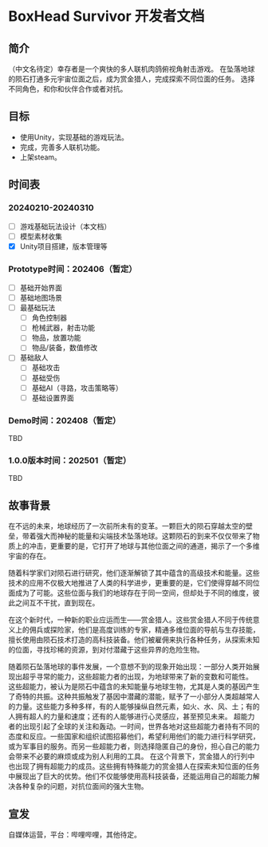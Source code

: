 # BoxHead Survivor 开发者文档

## 简介

（中文名待定）幸存者是一个爽快的多人联机肉鸽俯视角射击游戏。
在坠落地球的陨石打通多元宇宙位面之后，成为赏金猎人，完成探索不同位面的任务。
选择不同角色，和你和伙伴合作或者对抗。

## 目标

- 使用Unity，实现基础的游戏玩法。
- 完成，完善多人联机功能。
- 上架steam。

## 时间表

### 20240210-20240310
- [ ] 游戏基础玩法设计（本文档）
- [ ] 模型素材收集
- [x] Unity项目搭建，版本管理等

### Prototype时间：202406（暂定）
- [ ] 基础开始界面
- [ ] 基础地图场景
- [ ] 最基础玩法
    - [ ] 角色控制器
    - [ ] 枪械武器，射击功能
    - [ ] 物品，放置功能
    - [ ] 物品/装备，数值修改
- [ ] 基础敌人
    - [ ] 基础攻击
    - [ ] 基础受伤
    - [ ] 基础AI（寻路，攻击策略等）
    - [ ] 基础设置界面

### Demo时间：202408（暂定）
TBD

### 1.0.0版本时间：202501（暂定）
TBD

## 故事背景

在不远的未来，地球经历了一次前所未有的变革。一颗巨大的陨石穿越太空的壁垒，带着强大而神秘的能量和尖端技术坠落地球。这颗陨石的到来不仅仅带来了物质上的冲击，更重要的是，它打开了地球与其他位面之间的通道，揭示了一个多维宇宙的存在。

随着科学家们对陨石进行研究，他们逐渐解锁了其中蕴含的高级技术和能量。这些技术的应用不仅极大地推进了人类的科学进步，更重要的是，它们使得穿越不同位面成为了可能。这些位面与我们的地球存在于同一空间，但却处于不同的维度，彼此之间互不干扰，直到现在。

在这个新时代，一种新的职业应运而生——赏金猎人。这些赏金猎人不同于传统意义上的佣兵或探险家，他们是高度训练的专家，精通多维位面的导航与生存技能，擅长使用由陨石技术打造的高科技装备。他们被雇佣来执行各种任务，从探索未知的位面，寻找珍稀的资源，到对付潜藏于这些异界的危险生物。

随着陨石坠落地球的事件发展，一个意想不到的现象开始出现：一部分人类开始展现出超乎寻常的能力，这些超能力者的出现，为地球带来了新的变数和可能性。
这些超能力，被认为是陨石中蕴含的未知能量与地球生物，尤其是人类的基因产生了奇特的共振。这种共振触发了基因中潜藏的潜能，赋予了一小部分人类超越常人的力量。这些能力多种多样，有的人能够操纵自然元素，如火、水、风、土；有的人拥有超人的力量和速度；还有的人能够进行心灵感应，甚至预见未来。
超能力者的出现引起了全球的关注和轰动。一时间，世界各地对这些超能力者持有不同的态度和反应。一些国家和组织试图招募他们，希望利用他们的能力进行科学研究，或为军事目的服务。而另一些超能力者，则选择隐匿自己的身份，担心自己的能力会带来不必要的麻烦或成为别人利用的工具。
在这个背景下，赏金猎人的行列中也出现了拥有超能力的成员。这些拥有特殊能力的赏金猎人在探索未知位面的任务中展现出了巨大的优势。他们不仅能够使用高科技装备，还能运用自己的超能力解决各种复杂的问题，对抗位面间的强大生物。


## 宣发

自媒体运营，平台：哔哩哔哩，其他待定。
